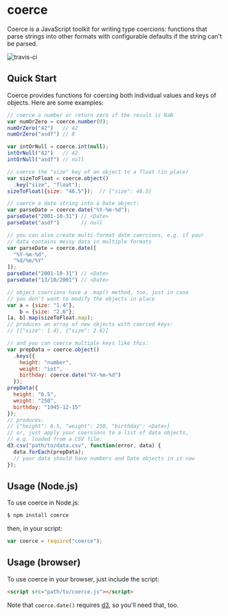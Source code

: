 # coerce
Coerce is a JavaScript toolkit for writing type coercions: functions that parse
strings into other formats with configurable defaults if the string can't be
parsed.

![travis-ci](https://api.travis-ci.org/shawnbot/coerce.png)

## Quick Start
Coerce provides functions for coercing both individual values and keys of
objects. Here are some examples:

```js
// coerce a number or return zero if the result is NaN
var numOrZero = coerce.number(0);
numOrZero("42")   // 42
numOrZero("asdf") // 0

var intOrNull = coerce.int(null);
intOrNull("42")   // 42
intOrNull("asdf") // null

// coerce the "size" key of an object to a float (in place)
var sizeToFloat = coerce.object()
  .key("size", "float");
sizeToFloat({size: "46.5"});  // {"size": 46.5}

// coerce a date string into a Date object:
var parseDate = coerce.date("%Y-%m-%d");
parseDate("2001-10-31") // <Date>
parseDate("asdf")       // null

// you can also create multi-format date coercions, e.g. if your
// data contains messy data in multiple formats
var parseDate = coerce.date([
  "%Y-%m-%d",
  "%d/%m/%Y"
]);
parseDate("2001-10-31") // <Date>
parseDate("13/10/2001") // <Date>

// object coercions have a .map() method, too, just in case
// you don't want to modify the objects in place
var a = {size: "1.4"},
    b = {size: "2.6"};
[a, b].map(sizeToFloat.map);
// produces an array of new objects with coerced keys:
// [{"size": 1.4}, {"size": 2.6}]

// and you can coerce multiple keys like this:
var prepData = coerce.object()
  .keys({
    height: "number",
    weight: "int",
    birthday: coerce.date("%Y-%m-%d")
  });
prepData({
  height: "6.5",
  weight: "250",
  birthday: "1945-12-15"
});
// produces:
// {"height": 6.5, "weight": 250, "birthday": <Date>}
// or, just apply your coersions to a list of data objects,
// e.g. loaded from a CSV file:
d3.csv("path/to/data.csv", function(error, data) {
  data.forEach(prepData);
  // your data should have numbers and Date objects in it now
});
```

## Usage (Node.js)
To use coerce in Node.js:

```sh
$ npm install coerce
```

then, in your script:

```js
var coerce = require("coerce");
```

## Usage (browser)
To use coerce in your browser, just include the script:

```html
<script src="path/to/coerce.js"></script>
```

Note that `coerce.date()` requires [d3](http://d3js.org), so you'll need that, too.
